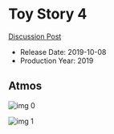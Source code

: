# Toy Story 4

[Discussion Post](https://www.avsforum.com/threads/bass-eq-for-filtered-movies.2995212/post-58614278)

* Release Date: 2019-10-08
* Production Year: 2019

## Atmos

![img 0](https://i.imgur.com/97Z4NqX.jpg)

![img 1](https://i.imgur.com/5N2D7Bn.png)

